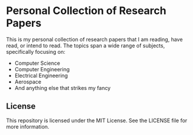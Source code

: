 # Personal Collection of Research Papers

This is my personal collection of research papers that I am reading, have read, or intend to read. The topics span a wide range of subjects, specifically focusing on:

- Computer Science
- Computer Engineering
- Electrical Engineering
- Aerospace
- And anything else that strikes my fancy

## License

This repository is licensed under the MIT License. See the LICENSE file for more information.